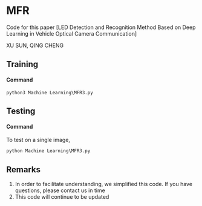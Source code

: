 # MFR

Code for this paper [LED Detection and Recognition Method Based on Deep Learning in Vehicle Optical Camera Communication]

XU SUN,  QING CHENG


## Training

#### Command

```python3 Machine Learning\MFR3.py```




## Testing

#### Command

To test on a single image,

```python Machine Learning\MFR3.py```


## Remarks
1. In order to facilitate understanding, we simplified this code. If you have questions, please contact us in time
2. This code will continue to be updated


```


